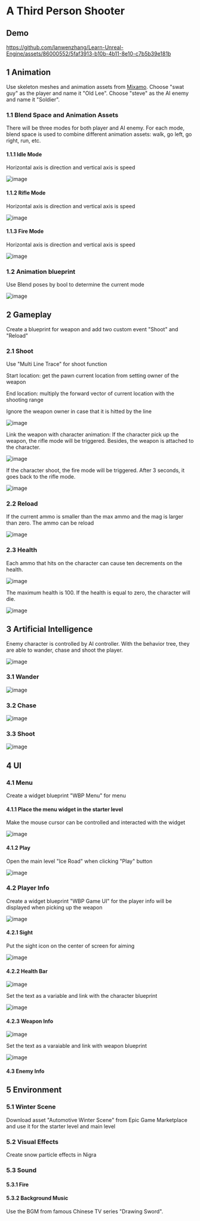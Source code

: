 # A Third Person Shooter

## Demo

https://github.com/lanwenzhang/Learn-Unreal-Engine/assets/86000552/5faf3913-b10b-4b11-8e10-c7b5b39e181b

## 1 Animation
Use skeleton meshes and animation assets from [Mixamo](https://www.mixamo.com/#/). Choose "swat guy" as the player and name it "Old Lee". Choose "steve" as the AI enemy and name it "Soldier".

### 1.1 Blend Space and Animation Assets
There will be three modes for both player and AI enemy. For each mode, blend space is used to combine different animation assets: walk, go left, go right, run, etc. 

#### 1.1.1 Idle Mode
Horizontal axis is direction and vertical axis is speed

![image](https://github.com/lanwenzhang/Learn-Unreal-Engine/assets/86000552/8075f59e-ffa0-40ee-bb81-78b81a301853)

#### 1.1.2 Rifle Mode
Horizontal axis is direction and vertical axis is speed

![image](https://github.com/lanwenzhang/Learn-Unreal-Engine/assets/86000552/5b107ec7-6c56-4059-b0e5-e932e4748469)

#### 1.1.3 Fire Mode
Horizontal axis is direction and vertical axis is speed

![image](https://github.com/lanwenzhang/Learn-Unreal-Engine/assets/86000552/364aad4a-c70d-4eb0-b589-042fd5e84c8d)


### 1.2 Animation blueprint
Use Blend poses by bool to determine the current mode

![image](https://github.com/lanwenzhang/Learn-Unreal-Engine/assets/86000552/422fdde0-5a2c-431b-b87a-8332a111998b)

## 2 Gameplay
Create a blueprint for weapon and add two custom event "Shoot" and "Reload"

### 2.1 Shoot
Use "Multi Line Trace" for shoot function

Start location: get the pawn current location from setting owner of the weapon 

End location: multiply the forward vector of current location with the shooting range

Ignore the weapon owner in case that it is hitted by the line

![image](https://github.com/lanwenzhang/Learn-Unreal-Engine/assets/86000552/be1d2b88-3149-48c9-9ef5-a244cc02a446)

Link the weapon with character animation: If the character pick up the weapon, the rifle mode will be triggered. Besides, the weapon is attached to the character.

![image](https://github.com/lanwenzhang/Learn-Unreal-Engine/assets/86000552/848c93b2-3464-4cfb-80f8-d50b421cebc1)


If the character shoot, the fire mode will be triggered. After 3 seconds, it goes back to the rifle mode.

![image](https://github.com/lanwenzhang/Learn-Unreal-Engine/assets/86000552/7d62dc52-6f5b-4587-a6d8-d66b129480c4)

### 2.2 Reload
If the current ammo is smaller than the max ammo and the mag is larger than zero. The ammo can be reload

![image](https://github.com/lanwenzhang/Learn-Unreal-Engine/assets/86000552/a2a2beb8-fdf0-4b5e-bc96-40062e813953)


### 2.3 Health
Each ammo that hits on the character can cause ten decrements on the health. 

![image](https://github.com/lanwenzhang/Learn-Unreal-Engine/assets/86000552/fa757adb-903d-44ec-8984-b3bc01817095)


The maximum health is 100. If the health is equal to zero, the character will die.

![image](https://github.com/lanwenzhang/Learn-Unreal-Engine/assets/86000552/9370cb8b-5483-4805-aad1-02232b51be99)


## 3 Artificial Intelligence
Enemy character is controlled by AI controller. With the behavior tree, they are able to wander, chase and shoot the player.

![image](https://github.com/lanwenzhang/Learn-Unreal-Engine/assets/86000552/797a1e8a-9988-4545-89c6-5a478c9fe7bd)

### 3.1 Wander

![image](https://github.com/lanwenzhang/Learn-Unreal-Engine/assets/86000552/bd3362fd-e7c1-4d91-8bbe-f6ef47373f0a)

### 3.2 Chase

![image](https://github.com/lanwenzhang/Learn-Unreal-Engine/assets/86000552/7e10414a-10da-4b48-8e7b-b4fc558dfd38)


### 3.3 Shoot

![image](https://github.com/lanwenzhang/Learn-Unreal-Engine/assets/86000552/abb175cd-b0c6-44e8-8959-10e0f305a7c3)


## 4 UI
### 4.1 Menu
Create a widget blueprint "WBP Menu" for menu

#### 4.1.1 Place the menu widget in the starter level
Make the mouse cursor can be controlled and interacted with the widget

![image](https://github.com/lanwenzhang/Learn-Unreal-Engine/assets/86000552/3794aad9-c18f-458d-9603-54f2efef574c)

#### 4.1.2 Play
Open the main level "Ice Road" when clicking "Play" button

![image](https://github.com/lanwenzhang/Learn-Unreal-Engine/assets/86000552/0e9f27e5-3c4e-4ebf-b9de-855133b11ed1)

### 4.2 Player Info
Create a widget blueprint "WBP Game UI" for the player info will be displayed when picking up the weapon

![image](https://github.com/lanwenzhang/Learn-Unreal-Engine/assets/86000552/96cd944c-b561-4a1d-8bb2-faae4904aa97)

#### 4.2.1 Sight
Put the sight icon on the center of screen for aiming

![image](https://github.com/lanwenzhang/Learn-Unreal-Engine/assets/86000552/aaf23ef0-558b-4101-9e66-9ef4bb7e2c26)

#### 4.2.2 Health Bar
![image](https://github.com/lanwenzhang/Learn-Unreal-Engine/assets/86000552/eb456bf7-3b51-40da-9d6d-0ae1b9759381)

Set the text as a variable and link with the character blueprint

![image](https://github.com/lanwenzhang/Learn-Unreal-Engine/assets/86000552/c46c4d14-4342-44dd-a77a-f8b987b021c5)

#### 4.2.3 Weapon Info
![image](https://github.com/lanwenzhang/Learn-Unreal-Engine/assets/86000552/bbc20b4b-923e-4469-b453-d803a90ac110)

Set the text as a varaiable and link with weapon blueprint

![image](https://github.com/lanwenzhang/Learn-Unreal-Engine/assets/86000552/aa66c480-f3c9-4e1d-be73-67db02c3b82c)

#### 4.3 Enemy Info



## 5 Environment
### 5.1 Winter Scene
Download asset "Automotive Winter Scene" from Epic Game Marketplace and use it for the starter level and main level

### 5.2 Visual Effects
Create snow particle effects in Nigra

### 5.3 Sound
#### 5.3.1 Fire 


#### 5.3.2 Background Music
Use the BGM from famous Chinese TV series "Drawing Sword".


